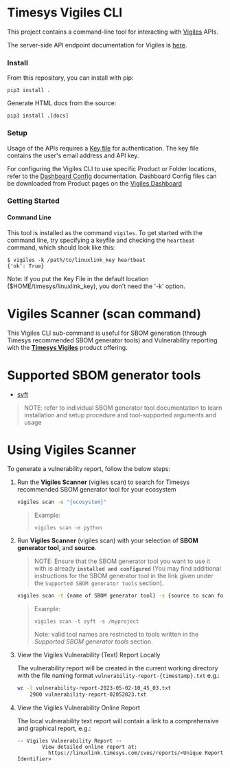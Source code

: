 # Timesys Vigiles CLI

This project contains a command-line tool for interacting with [Vigiles](https://www.timesys.com/solutions/vigiles-vulnerability-management/) APIs.

The server-side API endpoint documentation for Vigiles is [here](https://linuxlink.timesys.com/docs/vigiles-api-manual).

### Install

From this repository, you can install with pip:

```
pip3 install .
```

Generate HTML docs from the source:

```
pip3 install .[docs]
```

### Setup

Usage of the APIs requires a [Key
file](https://linuxlink.timesys.com/docs/wiki/engineering/LinuxLink_Key_File)
for authentication. The key file contains the user's email address and
API key.

For configuring the Vigiles CLI to use specific Product or Folder
locations, refer to the [Dashboard
Config](https://linuxlink.timesys.com/docs/vigiles-vulnerability-monitoring-and-management-user-guide#Dashboard-config)
documentation. Dashboard Config files can be downloaded from Product pages
on the [Vigiles Dashboard](https://linuxlink.timesys.com/vigiles/) 

### Getting Started

#### Command Line

This tool is installed as the command `vigiles`. 
To get started with the command line, try specifying a keyfile and checking the `heartbeat` command, which should look like this:

```
$ vigiles -k /path/to/linuxlink_key heartbeat
{'ok': True}
```

Note: If you put the Key File in the default location ($HOME/timesys/linuxlink_key), you don't need the '-k' option.


Vigiles Scanner (scan command)
==============================

This Vigiles CLI sub-command is useful for SBOM generation (through Timesys recommended SBOM generator tools) and Vulnerability reporting with the 
**[Timesys Vigiles](https://www.timesys.com/security/vigiles/)** product offering.

Supported SBOM generator tools
==============================
 - [syft](https://github.com/anchore/syft)

> NOTE: refer to individual SBOM generator tool documentation to learn installation and setup procedure and tool-supported arguments and usage


Using Vigiles Scanner
=======================

To generate a vulnerability report, follow the below steps: 


1. Run the **Vigiles Scanner** (vigiles scan) to search for Timesys recommended SBOM generator tool for your ecosystem
    ```sh
    vigiles scan -e "{ecosystem}"
    ```

    > Example:
    > 
    >```vigiles scan -e python```

2. Run **Vigiles Scanner** (vigiles scan) with your selection of **SBOM generator tool**, and **source**.

    > NOTE: Ensure that the SBOM generator tool you want to use it with is already
      **```installed and configured```** (You may find additional instructions for the SBOM generator tool in 
      the link given under the ```Supported SBOM generator tools``` section).

    ```sh
    vigiles scan -t {name of SBOM generator tool} -s {source to scan for SBOM generation}
    ```

    > Example:
    > 
    >```vigiles scan -t syft -s /myproject```
    > 
    > Note: valid tool names are restricted to tools written in the *Supported SBOM generator tools* section.

3. View the Vigiles Vulnerability (Text) Report Locally

    The vulnerability report will be created in the current working directory with the file naming format
    ```vulnerability-report-{timestamp}.txt``` e.g.:
    ```sh
    wc -l vulnerability-report-2023-05-02-10_45_03.txt
        2900 vulnerability-report-02052023.txt
    ```

4. View the Vigiles Vulnerability Online Report

    The local vulnerability text report will contain a link to a comprehensive and graphical report, e.g.:
    ```
    -- Vigiles Vulnerability Report --
            View detailed online report at:
              https://linuxlink.timesys.com/cves/reports/<Unique Report Identifier>
    ```
